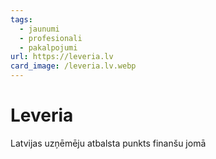 ```yaml
---
tags:
  - jaunumi
  - profesionali
  - pakalpojumi
url: https://leveria.lv
card_image: /leveria.lv.webp
---
```


# Leveria

Latvijas uzņēmēju atbalsta punkts finanšu jomā
